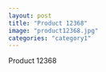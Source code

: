 ```yaml
---
layout: post
title: "Product 12368"
image: "product12368.jpg"
categories: "category1"
---
```

Product 12368
